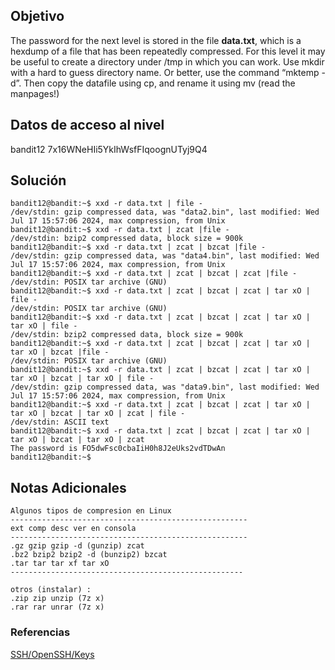 ## Objetivo
The password for the next level is stored in the file **data.txt**, which is a hexdump of a file that has been repeatedly compressed. For this level it may be useful to create a directory under /tmp in which you can work. Use mkdir with a hard to guess directory name. Or better, use the command “mktemp -d”. Then copy the datafile using cp, and rename it using mv (read the manpages!)
[](https://github.com/armandoportillo0101/Seguridad-de-Redes/blob/main/Plantilla.md#objetivo)

## Datos de acceso al nivel
bandit12
7x16WNeHIi5YkIhWsfFIqoognUTyj9Q4
[](https://github.com/armandoportillo0101/Seguridad-de-Redes/blob/main/Plantilla.md#datos-de-acceso-al-nivel)

## Solución
```
bandit12@bandit:~$ xxd -r data.txt | file -
/dev/stdin: gzip compressed data, was "data2.bin", last modified: Wed Jul 17 15:57:06 2024, max compression, from Unix
bandit12@bandit:~$ xxd -r data.txt | zcat |file -
/dev/stdin: bzip2 compressed data, block size = 900k
bandit12@bandit:~$ xxd -r data.txt | zcat | bzcat |file -
/dev/stdin: gzip compressed data, was "data4.bin", last modified: Wed Jul 17 15:57:06 2024, max compression, from Unix
bandit12@bandit:~$ xxd -r data.txt | zcat | bzcat | zcat |file -
/dev/stdin: POSIX tar archive (GNU)
bandit12@bandit:~$ xxd -r data.txt | zcat | bzcat | zcat | tar xO | file -
/dev/stdin: POSIX tar archive (GNU)
bandit12@bandit:~$ xxd -r data.txt | zcat | bzcat | zcat | tar xO | tar xO | file -
/dev/stdin: bzip2 compressed data, block size = 900k
bandit12@bandit:~$ xxd -r data.txt | zcat | bzcat | zcat | tar xO | tar xO | bzcat |file -
/dev/stdin: POSIX tar archive (GNU)
bandit12@bandit:~$ xxd -r data.txt | zcat | bzcat | zcat | tar xO | tar xO | bzcat | tar xO | file -
/dev/stdin: gzip compressed data, was "data9.bin", last modified: Wed Jul 17 15:57:06 2024, max compression, from Unix
bandit12@bandit:~$ xxd -r data.txt | zcat | bzcat | zcat | tar xO | tar xO | bzcat | tar xO | zcat | file -
/dev/stdin: ASCII text
bandit12@bandit:~$ xxd -r data.txt | zcat | bzcat | zcat | tar xO | tar xO | bzcat | tar xO | zcat
The password is FO5dwFsc0cbaIiH0h8J2eUks2vdTDwAn
bandit12@bandit:~$
```

[](https://github.com/armandoportillo0101/Seguridad-de-Redes/blob/main/Plantilla.md#soluci%C3%B3n)

## Notas Adicionales
```
Algunos tipos de compresion en Linux
-----------------------------------------------------
ext comp desc ver en consola
-----------------------------------------------------
.gz gzip gzip -d (gunzip) zcat
.bz2 bzip2 bzip2 -d (bunzip2) bzcat
.tar tar tar xf tar xO
----------------------------------------------------

otros (instalar) :
.zip zip unzip (7z x)
.rar rar unrar (7z x)
```
[](https://github.com/armandoportillo0101/Seguridad-de-Redes/blob/main/Plantilla.md#notas-adicionales)

### Referencias
[SSH/OpenSSH/Keys](https://help.ubuntu.com/community/SSH/OpenSSH/Keys)
